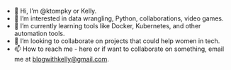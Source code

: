 - 👋 Hi, I’m @ktompky or Kelly.
- 👀 I’m interested in data wrangling, Python, collaborations, video games.
- 🌱 I’m currently learning tools like Docker, Kubernetes, and other automation tools.
- 💞️ I’m looking to collaborate on projects that could help women in tech.
- 📫 How to reach me - here or if want to collaborate on something, email me at blogwithkelly@gmail.com.



